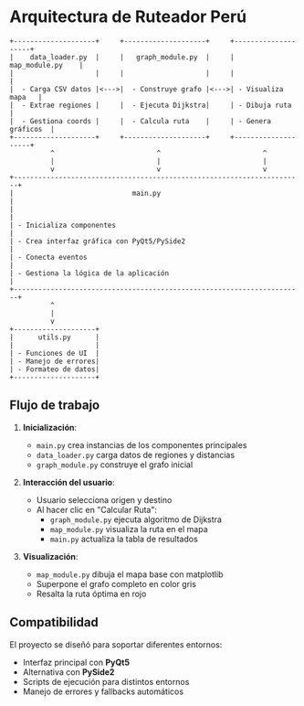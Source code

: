 # Arquitectura de Ruteador Perú

```
+--------------------+     +--------------------+     +--------------------+
|    data_loader.py  |     |   graph_module.py  |     |   map_module.py    |
|                    |     |                    |     |                    |
|  - Carga CSV datos |<--->|  - Construye grafo |<--->| - Visualiza mapa   |
|  - Extrae regiones |     |  - Ejecuta Dijkstra|     | - Dibuja ruta      |
|  - Gestiona coords |     |  - Calcula ruta    |     | - Genera gráficos  |
+--------------------+     +--------------------+     +--------------------+
          ^                         ^                         ^
          |                         |                         |
          v                         v                         v
+-----------------------------------------------------------------------+
|                             main.py                                    |
|                                                                       |
| - Inicializa componentes                                              |
| - Crea interfaz gráfica con PyQt5/PySide2                             |
| - Conecta eventos                                                     |
| - Gestiona la lógica de la aplicación                                 |
+-----------------------------------------------------------------------+
          ^
          |
          v
+--------------------+
|      utils.py      |
|                    |
| - Funciones de UI  |
| - Manejo de errores|
| - Formateo de datos|
+--------------------+
```

## Flujo de trabajo

1. **Inicialización**:
   - `main.py` crea instancias de los componentes principales
   - `data_loader.py` carga datos de regiones y distancias
   - `graph_module.py` construye el grafo inicial

2. **Interacción del usuario**:
   - Usuario selecciona origen y destino
   - Al hacer clic en "Calcular Ruta":
     - `graph_module.py` ejecuta algoritmo de Dijkstra
     - `map_module.py` visualiza la ruta en el mapa
     - `main.py` actualiza la tabla de resultados

3. **Visualización**:
   - `map_module.py` dibuja el mapa base con matplotlib
   - Superpone el grafo completo en color gris
   - Resalta la ruta óptima en rojo

## Compatibilidad

El proyecto se diseñó para soportar diferentes entornos:
- Interfaz principal con **PyQt5**
- Alternativa con **PySide2**
- Scripts de ejecución para distintos entornos
- Manejo de errores y fallbacks automáticos
